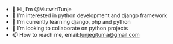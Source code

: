 - 👋 Hi, I’m @MutwiriTunje
- 👀 I’m interested in python development and django framework
- 🌱 I’m currently learning django, php and python
- 💞️ I’m looking to collaborate on python projects
- 📫 How to reach me, email:tunjegituma@gmail.com


<!---
MutwiriTunje/MutwiriTunje is a ✨ special ✨ repository because its `README.md` (this file) appears on your GitHub profile.
You can click the Preview link to take a look at your changes.
--->
